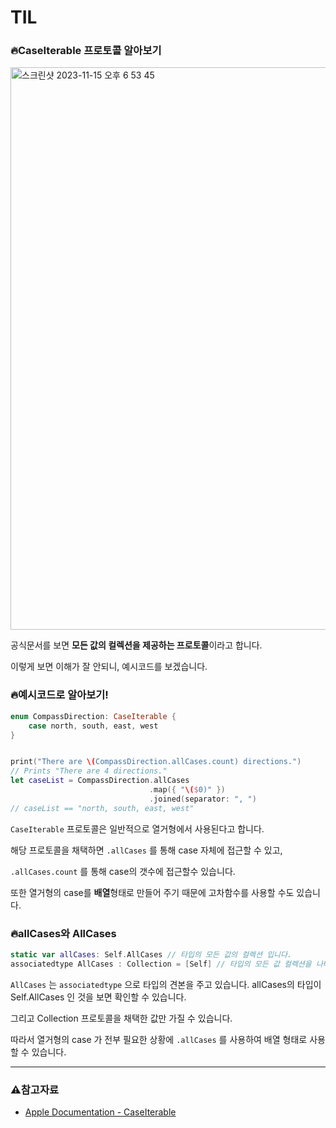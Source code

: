 # TIL

### 🔥CaseIterable 프로토콜 알아보기
<img width="900" alt="스크린샷 2023-11-15 오후 6 53 45" src="https://github.com/DevWooHyeon/TodayILearn_TIL/assets/123448121/f3f30c6b-1ca0-4d1b-9c3c-7fe5e090b3f8">
   
공식문서를 보면 **모든 값의 컬렉션을 제공하는 프로토콜**이라고 합니다.

이렇게 보면 이해가 잘 안되니, 예시코드를 보겠습니다.

### 🔥예시코드로 알아보기!

~~~ swift
enum CompassDirection: CaseIterable {
    case north, south, east, west
}


print("There are \(CompassDirection.allCases.count) directions.")
// Prints "There are 4 directions."
let caseList = CompassDirection.allCases
                               .map({ "\($0)" })
                               .joined(separator: ", ")
// caseList == "north, south, east, west"
~~~

`CaseIterable` 프로토콜은 일반적으로 열거형에서 사용된다고 합니다.

해당 프로토콜을 채택하면 `.allCases` 를 통해 case 자체에 접근할 수 있고,

`.allCases.count` 를 통해 case의 갯수에 접근할수 있습니다.

또한 열거형의 case를 **배열**형태로 만들어 주기 때문에 고차함수를 사용할 수도 있습니다.

### 🔥allCases와 AllCases
~~~ swift
static var allCases: Self.AllCases // 타입의 모든 값의 컬렉션 입니다.
associatedtype AllCases : Collection = [Self] // 타입의 모든 값 컬렉션을 나타낼 수 있는 형식 입니다.
~~~

`AllCases` 는 `associatedtype` 으로 타입의 견본을 주고 있습니다. allCases의 타입이 Self.AllCases 인 것을 보면 확인할 수 있습니다.

그리고 Collection 프로토콜을 채택한 값만 가질 수 있습니다.

따라서 열거형의 case 가 전부 필요한 상황에 `.allCases` 를 사용하여 배열 형태로 사용 할 수 있습니다.



***
### ⚠️참고자료
- [Apple Documentation - CaseIterable](https://developer.apple.com/documentation/swift/caseiterable)
